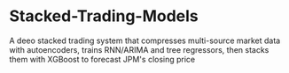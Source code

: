 # Stacked-Trading-Models
A deeo stacked trading system that compresses multi-source market data with autoencoders, trains RNN/ARIMA and tree regressors, then stacks them with XGBoost to forecast JPM's closing price
